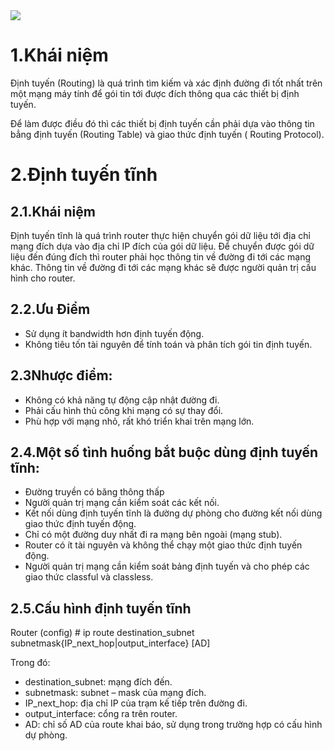 <img src="https://vnpro.vn/upload/user/images/Th%C6%B0%20Vi%E1%BB%87n/tong-quan-ve-dinh-tuyen.jpg">

# 1.Khái niệm
Định tuyến (Routing) là quá trình tìm kiếm và xác định đường đi tốt nhất trên một mạng máy tính để gói tin tới được đích thông qua các thiết bị định tuyến.

Để làm được điều đó thì các thiết bị định tuyến cần phải dựa vào thông tin bẳng định tuyến (Routing Table) và giao thức định tuyến ( Routing Protocol).

# 2.Định tuyến tĩnh
## 2.1.Khái niệm
Định tuyến tĩnh là quá trình router thực hiện chuyển gói dữ liệu tới địa chỉ mạng đích dựa vào địa chỉ IP đích của gói dữ liệu. Để chuyển được gói dữ liệu đến đúng đích thì router phải học thông tin về đường đi tới các mạng khác. Thông tin về đường đi tới các mạng khác sẽ được người quản trị cấu hình cho router. 
## 2.2.Ưu Điểm 
- Sử dụng ít bandwidth hơn định tuyến động.
- Không tiêu tốn tài nguyên để tính toán và phân tích gói tin định tuyến.
## 2.3Nhược điểm:
- Không có khả năng tự động cập nhật đường đi.
- Phải cấu hình thủ công khi mạng có sự thay đổi.
- Phù hợp với mạng nhỏ, rất khó triển khai trên mạng lớn.
## 2.4.Một số tình huống bắt buộc dùng định tuyến tĩnh:
- Đường truyền có băng thông thấp
- Người quản trị mạng cần kiểm soát các kết nối.
- Kết nối dùng định tuyến tĩnh là đường dự phòng cho đường kết nối dùng giao thức định tuyến động.
- Chỉ có một đường duy nhất đi ra mạng bên ngoài (mạng stub).
- Router có ít tài nguyên và không thể chạy một giao thức định tuyến động.
- Người quản trị mạng cần kiểm soát bảng định tuyến và cho phép các giao thức classful và classless.

## 2.5.Cấu hình định tuyến tĩnh
Router (config) # ip route destination_subnet subnetmask{IP_next_hop|output_interface} [AD]

Trong đó:
- destination_subnet: mạng đích đến.
- subnetmask: subnet – mask của mạng đích.
- IP_next_hop: địa chỉ IP của trạm kế tiếp trên đường đi.
- output_interface: cổng ra trên router.
- AD: chỉ số AD của route khai báo, sử dụng trong trường hợp có cấu hình dự phòng.
